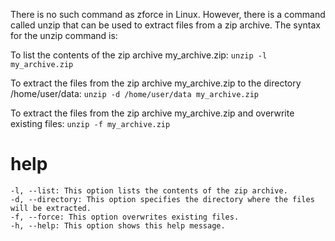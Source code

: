 There is no such command as zforce in Linux. However, there is a command called unzip that can be used to extract files from a zip archive. The syntax for the unzip command is:

To list the contents of the zip archive my_archive.zip:
`unzip -l my_archive.zip`

To extract the files from the zip archive my_archive.zip to the directory /home/user/data:
`unzip -d /home/user/data my_archive.zip`

To extract the files from the zip archive my_archive.zip and overwrite existing files:
`unzip -f my_archive.zip`

# help 

```
-l, --list: This option lists the contents of the zip archive.
-d, --directory: This option specifies the directory where the files will be extracted.
-f, --force: This option overwrites existing files.
-h, --help: This option shows this help message.
```
